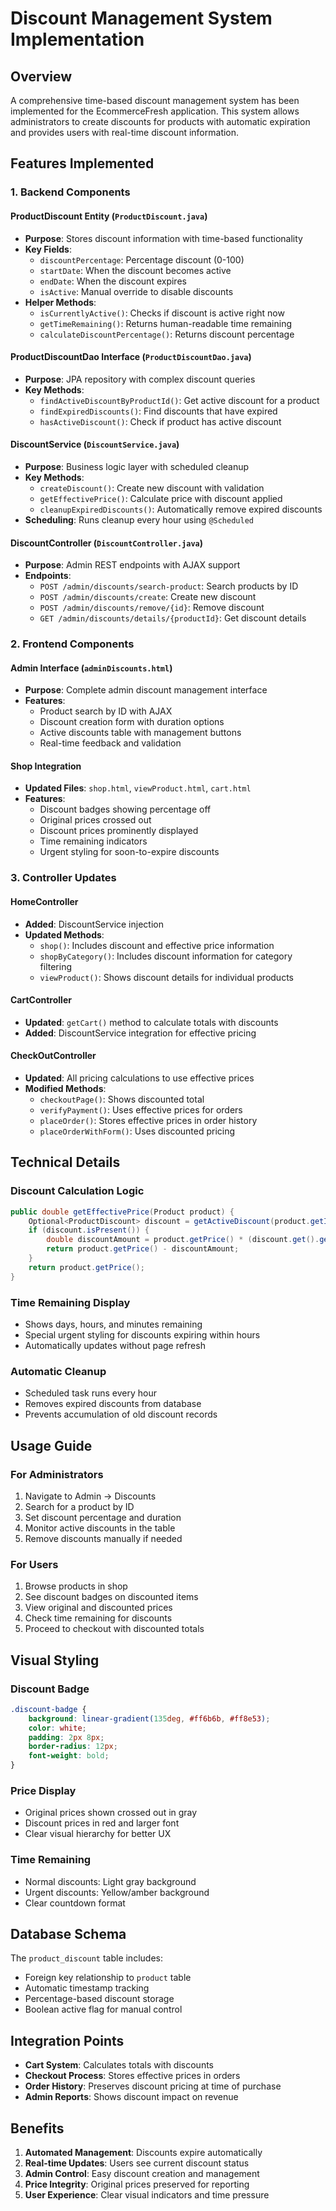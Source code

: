 # Discount Management System Implementation

## Overview
A comprehensive time-based discount management system has been implemented for the EcommerceFresh application. This system allows administrators to create discounts for products with automatic expiration and provides users with real-time discount information.

## Features Implemented

### 1. Backend Components

#### ProductDiscount Entity (`ProductDiscount.java`)
- **Purpose**: Stores discount information with time-based functionality
- **Key Fields**:
  - `discountPercentage`: Percentage discount (0-100)
  - `startDate`: When the discount becomes active
  - `endDate`: When the discount expires
  - `isActive`: Manual override to disable discounts
- **Helper Methods**:
  - `isCurrentlyActive()`: Checks if discount is active right now
  - `getTimeRemaining()`: Returns human-readable time remaining
  - `calculateDiscountPercentage()`: Returns discount percentage

#### ProductDiscountDao Interface (`ProductDiscountDao.java`)
- **Purpose**: JPA repository with complex discount queries
- **Key Methods**:
  - `findActiveDiscountByProductId()`: Get active discount for a product
  - `findExpiredDiscounts()`: Find discounts that have expired
  - `hasActiveDiscount()`: Check if product has active discount

#### DiscountService (`DiscountService.java`)
- **Purpose**: Business logic layer with scheduled cleanup
- **Key Methods**:
  - `createDiscount()`: Create new discount with validation
  - `getEffectivePrice()`: Calculate price with discount applied
  - `cleanupExpiredDiscounts()`: Automatically remove expired discounts
- **Scheduling**: Runs cleanup every hour using `@Scheduled`

#### DiscountController (`DiscountController.java`)
- **Purpose**: Admin REST endpoints with AJAX support
- **Endpoints**:
  - `POST /admin/discounts/search-product`: Search products by ID
  - `POST /admin/discounts/create`: Create new discount
  - `POST /admin/discounts/remove/{id}`: Remove discount
  - `GET /admin/discounts/details/{productId}`: Get discount details

### 2. Frontend Components

#### Admin Interface (`adminDiscounts.html`)
- **Purpose**: Complete admin discount management interface
- **Features**:
  - Product search by ID with AJAX
  - Discount creation form with duration options
  - Active discounts table with management buttons
  - Real-time feedback and validation

#### Shop Integration
- **Updated Files**: `shop.html`, `viewProduct.html`, `cart.html`
- **Features**:
  - Discount badges showing percentage off
  - Original prices crossed out
  - Discount prices prominently displayed
  - Time remaining indicators
  - Urgent styling for soon-to-expire discounts

### 3. Controller Updates

#### HomeController
- **Added**: DiscountService injection
- **Updated Methods**:
  - `shop()`: Includes discount and effective price information
  - `shopByCategory()`: Includes discount information for category filtering
  - `viewProduct()`: Shows discount details for individual products

#### CartController
- **Updated**: `getCart()` method to calculate totals with discounts
- **Added**: DiscountService integration for effective pricing

#### CheckOutController
- **Updated**: All pricing calculations to use effective prices
- **Modified Methods**:
  - `checkoutPage()`: Shows discounted total
  - `verifyPayment()`: Uses effective prices for orders
  - `placeOrder()`: Stores effective prices in order history
  - `placeOrderWithForm()`: Uses discounted pricing

## Technical Details

### Discount Calculation Logic
```java
public double getEffectivePrice(Product product) {
    Optional<ProductDiscount> discount = getActiveDiscount(product.getId());
    if (discount.isPresent()) {
        double discountAmount = product.getPrice() * (discount.get().getDiscountPercentage() / 100.0);
        return product.getPrice() - discountAmount;
    }
    return product.getPrice();
}
```

### Time Remaining Display
- Shows days, hours, and minutes remaining
- Special urgent styling for discounts expiring within hours
- Automatically updates without page refresh

### Automatic Cleanup
- Scheduled task runs every hour
- Removes expired discounts from database
- Prevents accumulation of old discount records

## Usage Guide

### For Administrators
1. Navigate to Admin → Discounts
2. Search for a product by ID
3. Set discount percentage and duration
4. Monitor active discounts in the table
5. Remove discounts manually if needed

### For Users
1. Browse products in shop
2. See discount badges on discounted items
3. View original and discounted prices
4. Check time remaining for discounts
5. Proceed to checkout with discounted totals

## Visual Styling

### Discount Badge
```css
.discount-badge {
    background: linear-gradient(135deg, #ff6b6b, #ff8e53);
    color: white;
    padding: 2px 8px;
    border-radius: 12px;
    font-weight: bold;
}
```

### Price Display
- Original prices shown crossed out in gray
- Discount prices in red and larger font
- Clear visual hierarchy for better UX

### Time Remaining
- Normal discounts: Light gray background
- Urgent discounts: Yellow/amber background
- Clear countdown format

## Database Schema
The `product_discount` table includes:
- Foreign key relationship to `product` table
- Automatic timestamp tracking
- Percentage-based discount storage
- Boolean active flag for manual control

## Integration Points
- **Cart System**: Calculates totals with discounts
- **Checkout Process**: Stores effective prices in orders
- **Order History**: Preserves discount pricing at time of purchase
- **Admin Reports**: Shows discount impact on revenue

## Benefits
1. **Automated Management**: Discounts expire automatically
2. **Real-time Updates**: Users see current discount status
3. **Admin Control**: Easy discount creation and management
4. **Price Integrity**: Original prices preserved for reporting
5. **User Experience**: Clear visual indicators and time pressure
